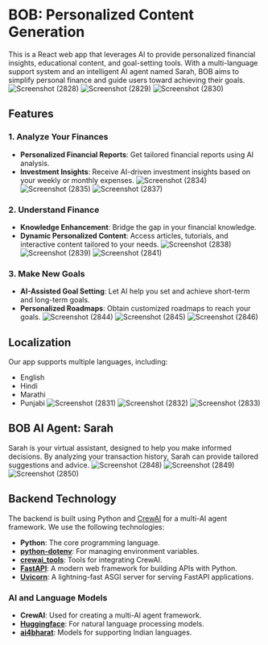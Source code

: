
# BOB: Personalized Content Generation

This is a React web app that leverages AI to provide personalized financial insights, educational content, and goal-setting tools. With a multi-language support system and an intelligent AI agent named Sarah, BOB aims to simplify personal finance and guide users toward achieving their goals.
![Screenshot (2828)](https://github.com/user-attachments/assets/f00b0ab9-8cf1-4008-9f6e-b288132ceb74)
![Screenshot (2829)](https://github.com/user-attachments/assets/70192c39-7d4a-4d78-b357-cd88c254edbc)
![Screenshot (2830)](https://github.com/user-attachments/assets/941ecfab-a201-48ca-ab00-fd88d9dfac47)



## Features

### 1. Analyze Your Finances
- **Personalized Financial Reports**: Get tailored financial reports using AI analysis.
- **Investment Insights**: Receive AI-driven investment insights based on your weekly or monthly expenses.
![Screenshot (2834)](https://github.com/user-attachments/assets/4ba4093b-be1a-4055-81ba-e48fc2c5066b)
![Screenshot (2835)](https://github.com/user-attachments/assets/197f3829-caf5-4fcc-9a01-f982491046fc)
![Screenshot (2837)](https://github.com/user-attachments/assets/7522f1d5-d3d6-4b70-a19c-c62b8c8544a6)




### 2. Understand Finance
- **Knowledge Enhancement**: Bridge the gap in your financial knowledge.
- **Dynamic Personalized Content**: Access articles, tutorials, and interactive content tailored to your needs.
![Screenshot (2838)](https://github.com/user-attachments/assets/37b7f414-7b4f-490c-abae-2c8d94c15430)
![Screenshot (2839)](https://github.com/user-attachments/assets/aca09739-de66-45f4-8b43-3d03b8927205)
![Screenshot (2841)](https://github.com/user-attachments/assets/a98ecf43-d354-4562-bd26-8bd6d7f01b06)

### 3. Make New Goals
- **AI-Assisted Goal Setting**: Let AI help you set and achieve short-term and long-term goals.
- **Personalized Roadmaps**: Obtain customized roadmaps to reach your goals.
![Screenshot (2844)](https://github.com/user-attachments/assets/14aa2d12-1c9f-4375-af19-d5f7a3c617b7)
![Screenshot (2845)](https://github.com/user-attachments/assets/132d1d78-630e-4eed-a6c5-72920d5b6988)
![Screenshot (2846)](https://github.com/user-attachments/assets/a101e6c3-7dcc-4f16-bd5b-6e400946a7f2)


## Localization
Our app supports multiple languages, including:
- English
- Hindi
- Marathi
- Punjabi
![Screenshot (2831)](https://github.com/user-attachments/assets/3c198738-04c2-4f9e-b468-0d6a17a5b0fb)
![Screenshot (2832)](https://github.com/user-attachments/assets/820c3fe0-b65f-4e60-9cec-300e37a87508)
![Screenshot (2833)](https://github.com/user-attachments/assets/575fc5d9-681e-49e3-937e-fe36860619c7)

## BOB AI Agent: Sarah
Sarah is your virtual assistant, designed to help you make informed decisions. By analyzing your transaction history, Sarah can provide tailored suggestions and advice.
![Screenshot (2848)](https://github.com/user-attachments/assets/a6d64e64-53e6-4324-ab9b-ac8166ec196a)
![Screenshot (2849)](https://github.com/user-attachments/assets/4f8e6dae-c20f-4fa7-9f40-df1114cf5cec)
![Screenshot (2850)](https://github.com/user-attachments/assets/59127e18-298a-4827-811f-dfcc861d8ea4)

## Backend Technology
The backend is built using Python and [CrewAI](https://crewai.io/) for a multi-AI agent framework. We use the following technologies:

- **Python**: The core programming language.
- **[python-dotenv](https://pypi.org/project/python-dotenv/)**: For managing environment variables.
- **[crewai_tools](https://pypi.org/project/crewai-tools/)**: Tools for integrating CrewAI.
- **[FastAPI](https://fastapi.tiangolo.com/)**: A modern web framework for building APIs with Python.
- **[Uvicorn](https://www.uvicorn.org/)**: A lightning-fast ASGI server for serving FastAPI applications.

### AI and Language Models
- **CrewAI**: Used for creating a multi-AI agent framework.
- **[Huggingface](https://huggingface.co/)**: For natural language processing models.
- **[ai4bharat](https://ai4bharat.org/)**: Models for supporting Indian languages.

